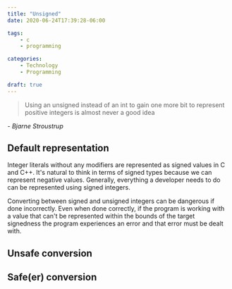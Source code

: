 ```yaml
---
title: "Unsigned"
date: 2020-06-24T17:39:28-06:00

tags:
    - c
    - programming

categories:
    - Technology
    - Programming

draft: true
---
```


> Using an unsigned instead of an int to gain one more bit to represent positive integers is almost never a good idea

_- Bjarne Stroustrup_

## Default representation

Integer literals without any modifiers are represented as signed values in C and C++. It's natural to think in terms of signed types because we can represent negative values. Generally, everything a developer needs to do can be represented using signed integers.

Converting between signed and unsigned integers can be dangerous if done incorrectly. Even when done correctly, if the program is working with a value that can't be represented within the bounds of the target signedness the program experiences an error and that error must be dealt with.

## Unsafe conversion



## Safe(er) conversion

